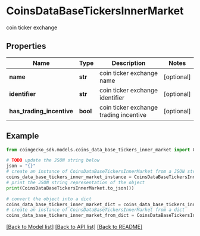 # CoinsDataBaseTickersInnerMarket

coin ticker exchange

## Properties

Name | Type | Description | Notes
------------ | ------------- | ------------- | -------------
**name** | **str** | coin ticker exchange name | [optional] 
**identifier** | **str** | coin ticker exchange identifier | [optional] 
**has_trading_incentive** | **bool** | coin ticker exchange trading incentive | [optional] 

## Example

```python
from coingecko_sdk.models.coins_data_base_tickers_inner_market import CoinsDataBaseTickersInnerMarket

# TODO update the JSON string below
json = "{}"
# create an instance of CoinsDataBaseTickersInnerMarket from a JSON string
coins_data_base_tickers_inner_market_instance = CoinsDataBaseTickersInnerMarket.from_json(json)
# print the JSON string representation of the object
print(CoinsDataBaseTickersInnerMarket.to_json())

# convert the object into a dict
coins_data_base_tickers_inner_market_dict = coins_data_base_tickers_inner_market_instance.to_dict()
# create an instance of CoinsDataBaseTickersInnerMarket from a dict
coins_data_base_tickers_inner_market_from_dict = CoinsDataBaseTickersInnerMarket.from_dict(coins_data_base_tickers_inner_market_dict)
```
[[Back to Model list]](../README.md#documentation-for-models) [[Back to API list]](../README.md#documentation-for-api-endpoints) [[Back to README]](../README.md)


